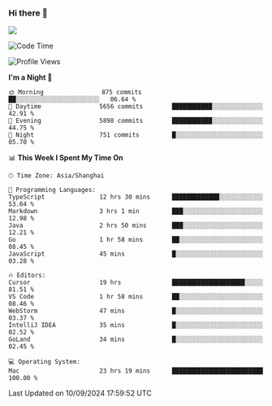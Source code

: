 ### Hi there 👋

<!--
**JJAYCHEN1e/jjaychen1e** is a ✨ _special_ ✨ repository because its `README.md` (this file) appears on your GitHub profile.

Here are some ideas to get you started:

- 🔭 I’m currently working on ...
- 🌱 I’m currently learning ...
- 👯 I’m looking to collaborate on ...
- 🤔 I’m looking for help with ...
- 💬 Ask me about ...
- 📫 How to reach me: ...
- 😄 Pronouns: ...
- ⚡ Fun fact: ...
-->

[![](https://github-readme-stats.vercel.app/api?username=jjaychen1e&show_icons=true)](https://github.com/jjaychen1e/github-readme-stats?count_private=true)

<!--START_SECTION:waka-->
![Code Time](http://img.shields.io/badge/Code%20Time-1%2C408%20hrs%2015%20mins-blue)

![Profile Views](http://img.shields.io/badge/Profile%20Views-0-blue)

**I'm a Night 🦉** 

```text
🌞 Morning                875 commits         ██░░░░░░░░░░░░░░░░░░░░░░░   06.64 % 
🌆 Daytime                5656 commits        ███████████░░░░░░░░░░░░░░   42.91 % 
🌃 Evening                5898 commits        ███████████░░░░░░░░░░░░░░   44.75 % 
🌙 Night                  751 commits         █░░░░░░░░░░░░░░░░░░░░░░░░   05.70 % 
```


📊 **This Week I Spent My Time On** 

```text
🕑︎ Time Zone: Asia/Shanghai

💬 Programming Languages: 
TypeScript               12 hrs 30 mins      █████████████░░░░░░░░░░░░   53.64 % 
Markdown                 3 hrs 1 min         ███░░░░░░░░░░░░░░░░░░░░░░   12.98 % 
Java                     2 hrs 50 mins       ███░░░░░░░░░░░░░░░░░░░░░░   12.21 % 
Go                       1 hr 58 mins        ██░░░░░░░░░░░░░░░░░░░░░░░   08.45 % 
JavaScript               45 mins             █░░░░░░░░░░░░░░░░░░░░░░░░   03.28 % 

🔥 Editors: 
Cursor                   19 hrs              ████████████████████░░░░░   81.51 % 
VS Code                  1 hr 58 mins        ██░░░░░░░░░░░░░░░░░░░░░░░   08.46 % 
WebStorm                 47 mins             █░░░░░░░░░░░░░░░░░░░░░░░░   03.37 % 
IntelliJ IDEA            35 mins             █░░░░░░░░░░░░░░░░░░░░░░░░   02.52 % 
GoLand                   34 mins             █░░░░░░░░░░░░░░░░░░░░░░░░   02.45 % 

💻 Operating System: 
Mac                      23 hrs 19 mins      █████████████████████████   100.00 % 
```


 Last Updated on 10/09/2024 17:59:52 UTC
<!--END_SECTION:waka-->
